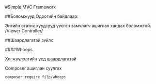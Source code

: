 #Simple MVC Framework

##Боломжууд
Одоогийн байдлаар:

Энгийн статик хуудсууд үүсгэн замчлагч ашиглан хандах боломжтой. /Viewer Controller/

##Шаардлагатай зүйлс

####Whoops

Хөгжүүлэлтийн үед шаардлагатай

Composer ашиглан суулгах

`composer require filp/whoops`